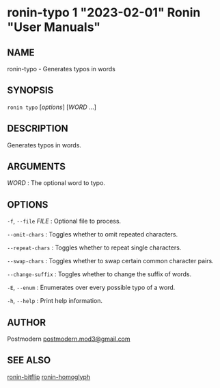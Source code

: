 # ronin-typo 1 "2023-02-01" Ronin "User Manuals"

## NAME

ronin-typo - Generates typos in words

## SYNOPSIS

`ronin typo` [*options*] [*WORD* ...]

## DESCRIPTION

Generates typos in words.

## ARGUMENTS

*WORD*
: The optional word to typo.

## OPTIONS

`-f`, `--file` *FILE*
: Optional file to process.

`--omit-chars`
: Toggles whether to omit repeated characters.

`--repeat-chars`
: Toggles whether to repeat single characters.

`--swap-chars`
: Toggles whether to swap certain common character pairs.

`--change-suffix`
: Toggles whether to change the suffix of words.

`-E`, `--enum`
: Enumerates over every possible typo of a word.

`-h`, `--help`
: Print help information.

## AUTHOR

Postmodern <postmodern.mod3@gmail.com>

## SEE ALSO

[ronin-bitflip](ronin-bitflip.1.md) [ronin-homoglyph](ronin-homoglyph.1.md)